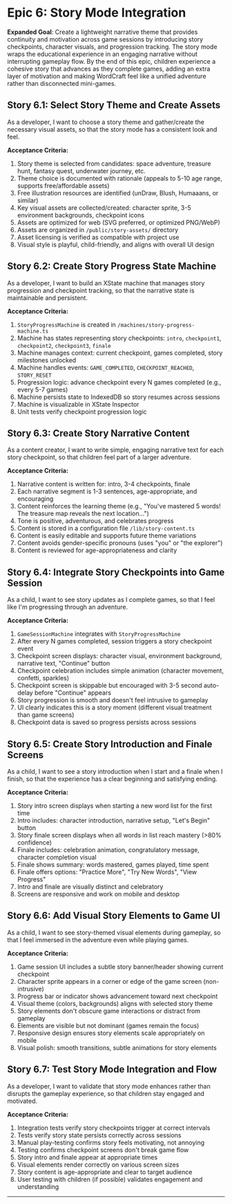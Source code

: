 # Epic 6: Story Mode Integration

**Expanded Goal**: Create a lightweight narrative theme that provides continuity and motivation across game sessions by introducing story checkpoints, character visuals, and progression tracking. The story mode wraps the educational experience in an engaging narrative without interrupting gameplay flow. By the end of this epic, children experience a cohesive story that advances as they complete games, adding an extra layer of motivation and making WordCraft feel like a unified adventure rather than disconnected mini-games.

## Story 6.1: Select Story Theme and Create Assets

As a developer,
I want to choose a story theme and gather/create the necessary visual assets,
so that the story mode has a consistent look and feel.

**Acceptance Criteria:**
1. Story theme is selected from candidates: space adventure, treasure hunt, fantasy quest, underwater journey, etc.
2. Theme choice is documented with rationale (appeals to 5-10 age range, supports free/affordable assets)
3. Free illustration resources are identified (unDraw, Blush, Humaaans, or similar)
4. Key visual assets are collected/created: character sprite, 3-5 environment backgrounds, checkpoint icons
5. Assets are optimized for web (SVG preferred, or optimized PNG/WebP)
6. Assets are organized in `/public/story-assets/` directory
7. Asset licensing is verified as compatible with project use
8. Visual style is playful, child-friendly, and aligns with overall UI design

## Story 6.2: Create Story Progress State Machine

As a developer,
I want to build an XState machine that manages story progression and checkpoint tracking,
so that the narrative state is maintainable and persistent.

**Acceptance Criteria:**
1. `StoryProgressMachine` is created in `/machines/story-progress-machine.ts`
2. Machine has states representing story checkpoints: `intro`, `checkpoint1`, `checkpoint2`, `checkpoint3`, `finale`
3. Machine manages context: current checkpoint, games completed, story milestones unlocked
4. Machine handles events: `GAME_COMPLETED`, `CHECKPOINT_REACHED`, `STORY_RESET`
5. Progression logic: advance checkpoint every N games completed (e.g., every 5-7 games)
6. Machine persists state to IndexedDB so story resumes across sessions
7. Machine is visualizable in XState Inspector
8. Unit tests verify checkpoint progression logic

## Story 6.3: Create Story Narrative Content

As a content creator,
I want to write simple, engaging narrative text for each story checkpoint,
so that children feel part of a larger adventure.

**Acceptance Criteria:**
1. Narrative content is written for: intro, 3-4 checkpoints, finale
2. Each narrative segment is 1-3 sentences, age-appropriate, and encouraging
3. Content reinforces the learning theme (e.g., "You've mastered 5 words! The treasure map reveals the next location...")
4. Tone is positive, adventurous, and celebrates progress
5. Content is stored in a configuration file `/lib/story-content.ts`
6. Content is easily editable and supports future theme variations
7. Content avoids gender-specific pronouns (uses "you" or "the explorer")
8. Content is reviewed for age-appropriateness and clarity

## Story 6.4: Integrate Story Checkpoints into Game Session

As a child,
I want to see story updates as I complete games,
so that I feel like I'm progressing through an adventure.

**Acceptance Criteria:**
1. `GameSessionMachine` integrates with `StoryProgressMachine`
2. After every N games completed, session triggers a story checkpoint event
3. Checkpoint screen displays: character visual, environment background, narrative text, "Continue" button
4. Checkpoint celebration includes simple animation (character movement, confetti, sparkles)
5. Checkpoint screen is skippable but encouraged with 3-5 second auto-delay before "Continue" appears
6. Story progression is smooth and doesn't feel intrusive to gameplay
7. UI clearly indicates this is a story moment (different visual treatment than game screens)
8. Checkpoint data is saved so progress persists across sessions

## Story 6.5: Create Story Introduction and Finale Screens

As a child,
I want to see a story introduction when I start and a finale when I finish,
so that the experience has a clear beginning and satisfying ending.

**Acceptance Criteria:**
1. Story intro screen displays when starting a new word list for the first time
2. Intro includes: character introduction, narrative setup, "Let's Begin" button
3. Story finale screen displays when all words in list reach mastery (>80% confidence)
4. Finale includes: celebration animation, congratulatory message, character completion visual
5. Finale shows summary: words mastered, games played, time spent
6. Finale offers options: "Practice More", "Try New Words", "View Progress"
7. Intro and finale are visually distinct and celebratory
8. Screens are responsive and work on mobile and desktop

## Story 6.6: Add Visual Story Elements to Game UI

As a child,
I want to see story-themed visual elements during gameplay,
so that I feel immersed in the adventure even while playing games.

**Acceptance Criteria:**
1. Game session UI includes a subtle story banner/header showing current checkpoint
2. Character sprite appears in a corner or edge of the game screen (non-intrusive)
3. Progress bar or indicator shows advancement toward next checkpoint
4. Visual theme (colors, backgrounds) aligns with selected story theme
5. Story elements don't obscure game interactions or distract from gameplay
6. Elements are visible but not dominant (games remain the focus)
7. Responsive design ensures story elements scale appropriately on mobile
8. Visual polish: smooth transitions, subtle animations for story elements

## Story 6.7: Test Story Mode Integration and Flow

As a developer,
I want to validate that story mode enhances rather than disrupts the gameplay experience,
so that children stay engaged and motivated.

**Acceptance Criteria:**
1. Integration tests verify story checkpoints trigger at correct intervals
2. Tests verify story state persists correctly across sessions
3. Manual play-testing confirms story feels motivating, not annoying
4. Testing confirms checkpoint screens don't break game flow
5. Story intro and finale appear at appropriate times
6. Visual elements render correctly on various screen sizes
7. Story content is age-appropriate and clear to target audience
8. User testing with children (if possible) validates engagement and understanding

---

